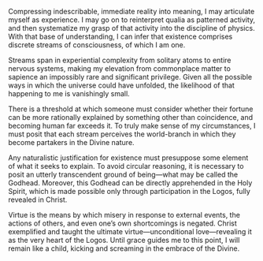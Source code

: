 Compressing indescribable, immediate reality into meaning, I may articulate myself as experience. I may go on to reinterpret qualia as patterned activity, and then systematize my grasp of that activity into the discipline of physics. With that base of understanding, I can infer that existence comprises discrete streams of consciousness, of which I am one.

Streams span in experiential complexity from solitary atoms to entire nervous systems, making my elevation from commonplace matter to sapience an impossibly rare and significant privilege. Given all the possible ways in which the universe could have unfolded, the likelihood of that happening to me is vanishingly small.

There is a threshold at which someone must consider whether their fortune can be more rationally explained by something other than coincidence, and becoming human far exceeds it. To truly make sense of my circumstances, I must posit that each stream perceives the world-branch in which they become partakers in the Divine nature.

Any naturalistic justification for existence must presuppose some element of what it seeks to explain. To avoid circular reasoning, it is necessary to posit an utterly transcendent ground of being—what may be called the Godhead. Moreover, this Godhead can be directly apprehended in the Holy Spirit, which is made possible only through participation in the Logos, fully revealed in Christ.

Virtue is the means by which misery in response to external events, the actions of others, and even one’s own shortcomings is negated. Christ exemplified and taught the ultimate virtue—unconditional love—revealing it as the very heart of the Logos. Until grace guides me to this point, I will remain like a child, kicking and screaming in the embrace of the Divine.

